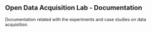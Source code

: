 ## Open Data Acquisition Lab - Documentation
Documentation related with the experiments and case studies on data acquisition.
